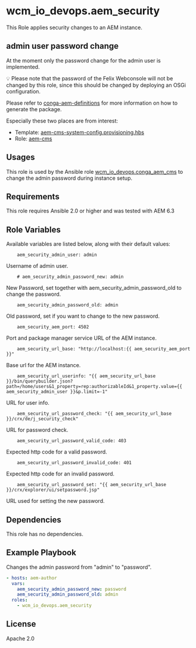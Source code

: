 # wcm_io_devops.aem_security

This Role applies security changes to an AEM instance.

## admin user password change

At the moment only the password change for the admin user is
implemented.

:bulb: Please note that the password of the Felix Webconsole will not be
changed by this role, since this should be changed by deploying an OSGi
configuration.

Please refer to
[conga-aem-definitions](https://github.com/wcm-io-devops/conga-aem-definitions)
for more information on how to generate the package.

Especially these two places are from interest:
* Template: [aem-cms-system-config.provisioning.hbs](https://github.com/wcm-io-devops/conga-aem-definitions/blob/develop/conga-aem-definitions/src/main/templates/aem-cms/aem-cms-system-config.provisioning.hbs)
* Role: [aem-cms](https://github.com/wcm-io-devops/conga-aem-definitions/blob/develop/conga-aem-definitions/src/main/roles/aem-cms.yaml#L176)

## Usages

This role is used by the Ansible role
[wcm_io_devops.conga_aem_cms](https://github.com/wcm-io-devops/ansible-conga-aem-cms)
to change the admin password during instance setup.

## Requirements

This role requires Ansible 2.0 or higher and was tested with AEM 6.3

## Role Variables

Available variables are listed below, along with their default values:

        aem_security_admin_user: admin

Username of admin user.

        # aem_security_admin_password_new: admin

New Password, set together with aem_security_admin_password_old to change the password.

        aem_security_admin_password_old: admin

Old password, set if you want to change to the new password.

        aem_security_aem_port: 4502

Port and package manager service URL of the AEM instance.

        aem_security_url_base: "http://localhost:{{ aem_security_aem_port }}"

Base url for the AEM instance.

        aem_security_url_userinfo: "{{ aem_security_url_base }}/bin/querybuilder.json?path=/home/users&1_property=rep:authorizableId&1_property.value={{ aem_security_admin_user }}&p.limit=-1"

URL for user info.

        aem_security_url_password_check: "{{ aem_security_url_base }}/crx/de/j_security_check"

URL for password check.

        aem_security_url_password_valid_code: 403

Expected http code for a valid password.

        aem_security_url_password_invalid_code: 401

Expected http code for an invalid password.

        aem_security_url_password_set: "{{ aem_security_url_base }}/crx/explorer/ui/setpassword.jsp"

URL used for setting the new password.

## Dependencies

This role has no dependencies.

## Example Playbook

Changes the admin password from "admin" to "password".

```yaml
- hosts: aem-author
  vars:
    aem_security_admin_password_new: password
    aem_security_admin_password_old: admin
  roles:
    - wcm_io_devops.aem_security
```

## License

Apache 2.0
